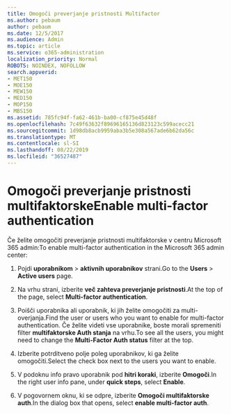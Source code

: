 ```yaml
---
title: Omogoči preverjanje pristnosti Multifactor
ms.author: pebaum
author: pebaum
ms.date: 12/5/2017
ms.audience: Admin
ms.topic: article
ms.service: o365-administration
localization_priority: Normal
ROBOTS: NOINDEX, NOFOLLOW
search.appverid:
- MET150
- MOE150
- MEW150
- MED150
- MOP150
- MBS150
ms.assetid: 785fc94f-fa62-461b-ba00-cf875e45d48f
ms.openlocfilehash: 7c49f63632f89696165136d823123c599acecc21
ms.sourcegitcommit: 1d98db8acb9959aba3b5e308a567ade6b62da56c
ms.translationtype: MT
ms.contentlocale: sl-SI
ms.lasthandoff: 08/22/2019
ms.locfileid: "36527487"
---
```

# <a name="enable-multi-factor-authentication"></a><span data-ttu-id="38419-102">Omogoči preverjanje pristnosti multifaktorske</span><span class="sxs-lookup"><span data-stu-id="38419-102">Enable multi-factor authentication</span></span>

<span data-ttu-id="38419-103">Če želite omogočiti preverjanje pristnosti multifaktorske v centru Microsoft 365 admin:</span><span class="sxs-lookup"><span data-stu-id="38419-103">To enable multi-factor authentication in the Microsoft 365 admin center:</span></span>

1. <span data-ttu-id="38419-104">Pojdi **uporabnikom** \> **aktivnih uporabnikov** strani.</span><span class="sxs-lookup"><span data-stu-id="38419-104">Go to the **Users** \> **Active users** page.</span></span>
    
2. <span data-ttu-id="38419-105">Na vrhu strani, izberite **več zahteva preverjanje pristnosti**.</span><span class="sxs-lookup"><span data-stu-id="38419-105">At the top of the page, select **Multi-factor authentication**.</span></span> 
    
3. <span data-ttu-id="38419-106">Poišči uporabnika ali uporabnik, ki jih želite omogočiti za multi-overjanja.</span><span class="sxs-lookup"><span data-stu-id="38419-106">Find the user or users who you want to enable for multi-factor authentication.</span></span> <span data-ttu-id="38419-107">Če želite videti vse uporabnike, boste morali spremeniti filter **multifaktorske Auth stanja** na vrhu.</span><span class="sxs-lookup"><span data-stu-id="38419-107">To see all the users, you might need to change the **Multi-Factor Auth status** filter at the top.</span></span>
    
4. <span data-ttu-id="38419-108">Izberite potrditveno polje poleg uporabnikov, ki ga želite omogočiti.</span><span class="sxs-lookup"><span data-stu-id="38419-108">Select the check box next to the users you want to enable.</span></span>
    
5.  <span data-ttu-id="38419-109">V podoknu info pravo uporabnik pod **hitri koraki**, izberite **Omogoči**.</span><span class="sxs-lookup"><span data-stu-id="38419-109">In the right user info pane, under **quick steps**, select **Enable**.</span></span> 
    
6. <span data-ttu-id="38419-110">V pogovornem oknu, ki se odpre, izberite **Omogoči multifaktorske auth**.</span><span class="sxs-lookup"><span data-stu-id="38419-110">In the dialog box that opens, select **enable multi-factor auth**.</span></span> 
    

